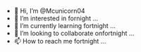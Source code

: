 - 👋 Hi, I’m @Mcunicorn04
- 👀 I’m interested in fornight ...
- 🌱 I’m currently learning fortnight ...
- 💞️ I’m looking to collaborate onfortnight ...
- 📫 How to reach me fortnight ...

<!---
Mcunicorn04/Mcunicorn04 is a ✨ special ✨ repository because its `README.md` (this file) appears on your GitHub profile.
You can click the Preview link to take a look at your changes.
--->
